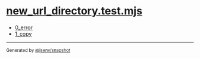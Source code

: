 # [new_url_directory.test.mjs](../new_url_directory.test.mjs)



- [0_error](0_error/0_error.md)
- [1_copy](1_copy/1_copy.md)

---
<sub>
  Generated by <a href="https://github.com/jsenv/core/tree/main/packages/independent/snapshot">@jsenv/snapshot</a>
</sub>